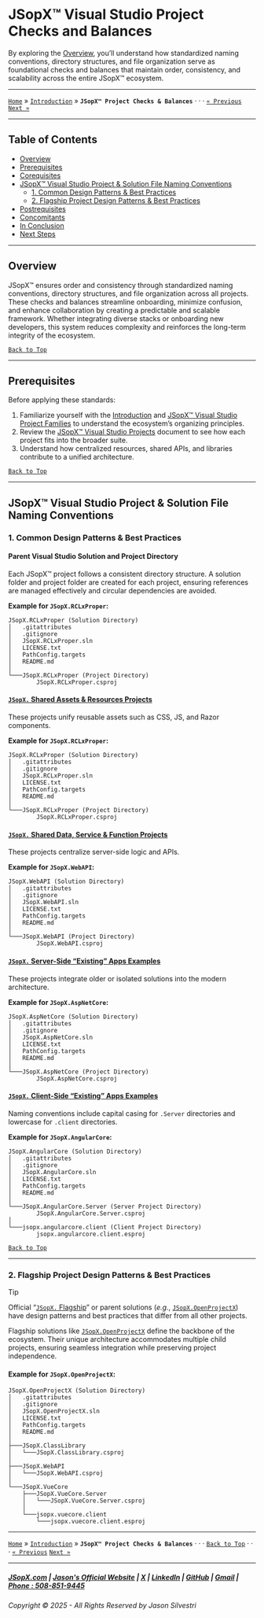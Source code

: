 # JSopX™ Visual Studio Project Checks and Balances

By exploring the [Overview](#overview), you’ll understand how standardized naming conventions, directory structures, and file organization serve as foundational checks and balances that maintain order, consistency, and scalability across the entire JSopX™ ecosystem.

---

[`Home`](../OpenProjects/jsopx.BridgeTooFar/README.md) » [`Introduction`](../Introduction/) »  **`JSopX™ Project Checks & Balances`**  · · · [`« Previous`](./JSopxProjectsFamilies.md) [`Next »`](../Technologies/)

---

## **Table of Contents**

- [Overview](#overview)
- [Prerequisites](#prerequisites)
- [Corequisites](#corequisites)
- [JSopX™ Visual Studio Project & Solution File Naming Conventions](#jsopx-visual-studio-project--solution-file-naming-conventions)
    - [1. Common Design Patterns & Best Practices](#1-common-design-patterns--best-practices)
    - [2. Flagship Project Design Patterns & Best Practices](#2-flagship-project-design-patterns--best-practices)
- [Postrequisites](#postrequisites)
- [Concomitants](#concomitants)
- [In Conclusion](#in-conclusion)
- [Next Steps](#next-steps)

---

## **Overview**

JSopX™ ensures order and consistency through standardized naming conventions, directory structures, and file organization across all projects. These checks and balances streamline onboarding, minimize confusion, and enhance collaboration by creating a predictable and scalable framework. Whether integrating diverse stacks or onboarding new developers, this system reduces complexity and reinforces the long-term integrity of the ecosystem.

[`Back to Top`](#table-of-contents)

---

## **Prerequisites**

Before applying these standards:

1. Familiarize yourself with the [Introduction](../Introduction/) and [JSopX™ Visual Studio Project Families](./JSopxProjectsFamilies.md) to understand the ecosystem’s organizing principles.
2. Review the [JSopX™ Visual Studio Projects](../OpenProjects/) document to see how each project fits into the broader suite.
3. Understand how centralized resources, shared APIs, and libraries contribute to a unified architecture.

[`Back to Top`](#table-of-contents)

---

## **JSopX™ Visual Studio Project & Solution File Naming Conventions**

### **1. Common Design Patterns & Best Practices**

#### **Parent Visual Studio Solution and Project Directory**

Each JSopX™ project follows a consistent directory structure. A solution folder and project folder are created for each project, ensuring references are managed effectively and circular dependencies are avoided.

**Example for `JSopX.RCLxProper`:**

```
JSopX.RCLxProper (Solution Directory)
│   .gitattributes
│   .gitignore
│   JSopX.RCLxProper.sln
│   LICENSE.txt
│   PathConfig.targets
│   README.md
│
└───JSopX.RCLxProper (Project Directory)
        JSopX.RCLxProper.csproj
```

#### **[`JSopX.` Shared Assets & Resources Projects](./JSopxProjectsFamilies.md#2-shared-assets--resources-projects)**

These projects unify reusable assets such as CSS, JS, and Razor components.

**Example for `JSopX.RCLxProper`:**

```
JSopX.RCLxProper (Solution Directory)
│   .gitattributes
│   .gitignore
│   JSopX.RCLxProper.sln
│   LICENSE.txt
│   PathConfig.targets
│   README.md
│
└───JSopX.RCLxProper (Project Directory)
        JSopX.RCLxProper.csproj
```

#### **[`JSopX.` Shared Data, Service & Function Projects](./JSopxProjectsFamilies.md#3-shared-data-service--function-projects)**

These projects centralize server-side logic and APIs.

**Example for `JSopX.WebAPI`:**

```
JSopX.WebAPI (Solution Directory)
│   .gitattributes
│   .gitignore
│   JSopX.WebAPI.sln
│   LICENSE.txt
│   PathConfig.targets
│   README.md
│
└───JSopX.WebAPI (Project Directory)
        JSopX.WebAPI.csproj
```

#### **[`JSopX.` Server-Side “Existing” Apps Examples](./JSopxProjectsFamilies.md#4-server-side-existing-apps-examples)**

These projects integrate older or isolated solutions into the modern architecture.

**Example for `JSopX.AspNetCore`:**

```
JSopX.AspNetCore (Solution Directory)
│   .gitattributes
│   .gitignore
│   JSopX.AspNetCore.sln
│   LICENSE.txt
│   PathConfig.targets
│   README.md
│
└───JSopX.AspNetCore (Project Directory)
        JSopX.AspNetCore.csproj
```

#### **[`JSopX.` Client-Side “Existing” Apps Examples](./JSopxProjectsFamilies.md#5-client-side-existing-apps-examples)**

Naming conventions include capital casing for `.Server` directories and lowercase for `.client` directories.

**Example for `JSopX.AngularCore`:**

```
JSopX.AngularCore (Solution Directory)
│   .gitattributes
│   .gitignore
│   JSopX.AngularCore.sln
│   LICENSE.txt
│   PathConfig.targets
│   README.md
│
└───JSopX.AngularCore.Server (Server Project Directory)
        JSopX.AngularCore.Server.csproj
│
└───jsopx.angularcore.client (Client Project Directory)
        jsopx.angularcore.client.esproj
```


[`Back to Top`](#table-of-contents) 


---


### **2. Flagship Project Design Patterns & Best Practices**


> [!TIP]
> Official “[`JSopX.` Flagship](./JSopxProjectsFamilies.md#1-flagship-projects)” or parent solutions (*e.g.*, [`JSopX.OpenProjectX`](./JSopxProjects.md#jsopxopenprojectx)) have design patterns and best practices that differ from all other projects.
>



Flagship solutions like [`JSopX.OpenProjectX`](./JSopxProjects.md#jsopxopenprojectx) define the backbone of the ecosystem. Their unique architecture accommodates multiple child projects, ensuring seamless integration while preserving project independence.

#### **Example for `JSopX.OpenProjectX`:**

```
JSopX.OpenProjectX (Solution Directory)
│   .gitattributes
│   .gitignore
│   JSopX.OpenProjectX.sln
│   LICENSE.txt
│   PathConfig.targets
│   README.md
│
├───JSopX.ClassLibrary
│   └───JSopX.ClassLibrary.csproj
│
├───JSopX.WebAPI
│   └───JSopX.WebAPI.csproj
│
└───JSopX.VueCore
    ├───JSopX.VueCore.Server
    │   └───JSopX.VueCore.Server.csproj
    │
    └───jsopx.vuecore.client
        └───jsopx.vuecore.client.esproj
```

---

[`Home`](../OpenProjects/jsopx.BridgeTooFar/README.md) » [`Introduction`](../Introduction/) »  **`JSopX™ Project Checks & Balances`**  · · ·  [`Back to Top`](#table-of-contents) · · · [`« Previous`](./JSopxProjectsFamilies.md) [`Next »`](../Technologies/)

---

##### [JSopX.com](https://www.jsopx.com/) | [Jason's Official Website](https://www.jsilvestri.com/) | [X](https://www.x.com/JasonSilvestri) | [LinkedIn](http://www.linkedin.com/in/JasonSilvestri) | [GitHub](https://github.com/JasonSilvestri) | [Gmail](mailto:therealjasonsilvestri@gmail.com) | [Phone : 508-851-9445](phoneto:508-851-9445)

###### Copyright © 2025 - All Rights Reserved by Jason Silvestri
